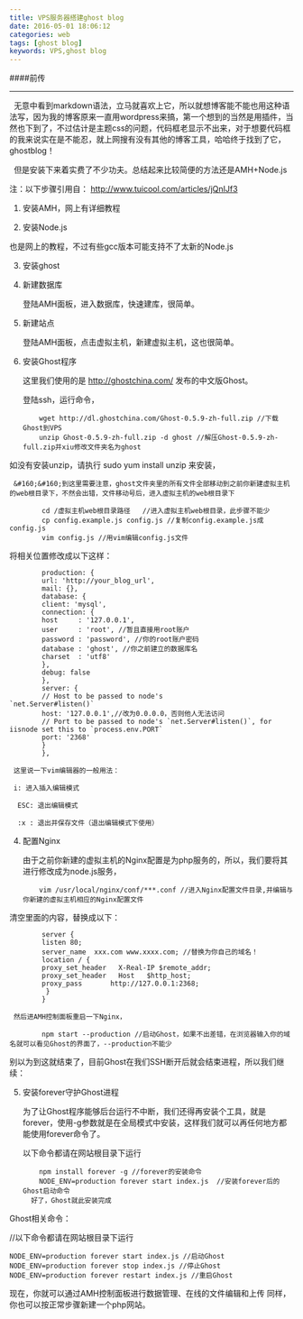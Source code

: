 ```yaml
---
title: VPS服务器搭建ghost blog
date: 2016-05-01 18:06:12
categories: web
tags: [ghost blog]
keywords: VPS,ghost blog
---
```


####前传
***
&#160;&#160;无意中看到markdown语法，立马就喜欢上它，所以就想博客能不能也用这种语法写，因为我的博客原来一直用wordpress来搞，第一个想到的当然是用插件，当然也下到了，不过估计是主题css的问题，代码框老显示不出来，对于想要代码框的我来说实在是不能忍，就上网搜有没有其他的博客工具，哈哈终于找到了它，ghostblog！

&#160;&#160;但是安装下来着实费了不少功夫。总结起来比较简便的方法还是AMH+Node.js
<!--more-->
注：以下步骤引用自：
http://www.tuicool.com/articles/jQnIJf3

1.  安装AMH，网上有详细教程

2.  安装Node.js

  也是网上的教程，不过有些gcc版本可能支持不了太新的Node.js

3.  安装ghost
  
 1. 新建数据库

      登陆AMH面板，进入数据库，快速建库，很简单。

 2. 新建站点

     登陆AMH面板，点击虚拟主机，新建虚拟主机，这也很简单。

 3. 安装Ghost程序

     这里我们使用的是 http://ghostchina.com/ 发布的中文版Ghost。

     登陆ssh，运行命令，

            wget http://dl.ghostchina.com/Ghost-0.5.9-zh-full.zip //下载Ghost到VPS  
            unzip Ghost-0.5.9-zh-full.zip -d ghost //解压Ghost-0.5.9-zh-full.zip并xiu修改文件夹名为ghost  
如没有安装unzip，请执行 sudo yum install unzip 来安装，

     &#160;&#160;到这里需要注意，ghost文件夹里的所有文件全部移动到之前你新建虚拟主机的web根目录下，不然会出错，文件移动号后，进入虚拟主机的web根目录下

            cd /虚拟主机web根目录路径   //进入虚拟主机web根目录，此步骤不能少  
            cp config.example.js config.js //复制config.example.js成config.js  
            vim config.js //用vim编辑config.js文件  
将相关位置修改成以下这样：

            production: {  
            url: 'http://your_blog_url',
            mail: {},
            database: {
            client: 'mysql',
            connection: {
            host	 : '127.0.0.1', 
            user	 : 'root', //暂且直接用root账户
            password : 'password', //你的root账户密码
            database : 'ghost', //你之前建立的数据库名
            charset  : 'utf8'
            },
            debug: false
            },
            server: {
            // Host to be passed to node's                 `net.Server#listen()`
            host: '127.0.0.1',//改为0.0.0.0，否则他人无法访问
            // Port to be passed to node's `net.Server#listen()`, for iisnode set this to `process.env.PORT`
            port: '2368'
            }
            },

     这里说一下vim编辑器的一般用法：

     i: 进入插入编辑模式

      ESC: 退出编辑模式

      :x : 退出并保存文件（退出编辑模式下使用）

 4. 配置Nginx

     由于之前你新建的虚拟主机的Nginx配置是为php服务的，所以，我们要将其进行修改成为node.js服务，

            vim /usr/local/nginx/conf/***.conf //进入Nginx配置文件目录,并编辑与你新建的虚拟主机相应的Nginx配置文件  
清空里面的内容，替换成以下：

            server {  
            listen 80;
            server_name  xxx.com www.xxxx.com; //替换为你自己的域名！
            location / {
            proxy_set_header   X-Real-IP $remote_addr;
            proxy_set_header   Host	  $http_host;
            proxy_pass		 http://127.0.0.1:2368;
             }
            }

     然后进AMH控制面板重启一下Nginx，

            npm start --production //启动Ghost，如果不出差错，在浏览器输入你的域名就可以看见Ghost的界面了，--production不能少  
   别以为到这就结束了，目前Ghost在我们SSH断开后就会结束进程，所以我们继续：

 5. 安装forever守护Ghost进程

      为了让Ghost程序能够后台运行不中断，我们还得再安装个工具，就是forever，使用-g参数就是在全局模式中安装，这样我们就可以再任何地方都能使用forever命令了。

     以下命令都请在网站根目录下运行

            npm install forever -g //forever的安装命令  
            NODE_ENV=production forever start index.js  //安装forever后的Ghost启动命令  
          好了，Ghost就此安装完成

Ghost相关命令：

//以下命令都请在网站根目录下运行
                   
    NODE_ENV=production forever start index.js //启动Ghost  
    NODE_ENV=production forever stop index.js //停止Ghost  
    NODE_ENV=production forever restart index.js //重启Ghost  
现在，你就可以通过AMH控制面板进行数据管理、在线的文件编辑和上传 同样，你也可以按正常步骤新建一个php网站。
